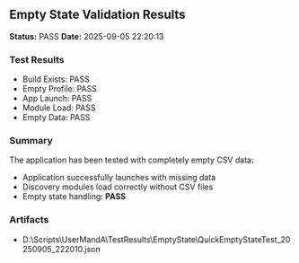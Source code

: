 ﻿
## Empty State Validation Results

**Status:** PASS
**Date:** 2025-09-05 22:20:13

### Test Results
- Build Exists: PASS
- Empty Profile: PASS
- App Launch: PASS
- Module Load: PASS
- Empty Data: PASS

### Summary
The application has been tested with completely empty CSV data:
- Application successfully launches with missing data
- Discovery modules load correctly without CSV files
- Empty state handling: **PASS**

### Artifacts
- D:\Scripts\UserMandA\TestResults\EmptyState\QuickEmptyStateTest_20250905_222010.json
